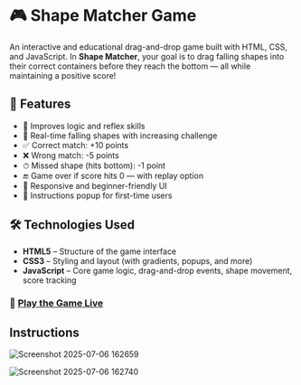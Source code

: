 # 🎮 Shape Matcher Game

An interactive and educational drag-and-drop game built with HTML, CSS, and JavaScript. In **Shape Matcher**, your goal is to drag falling shapes into their correct containers before they reach the bottom — all while maintaining a positive score!

## 📌 Features

- 🧠 Improves logic and reflex skills  
- 🎯 Real-time falling shapes with increasing challenge  
- ✅ Correct match: +10 points  
- ❌ Wrong match: -5 points  
- ⏱ Missed shape (hits bottom): -1 point  
- 🔚 Game over if score hits 0 — with replay option  
- 📱 Responsive and beginner-friendly UI  
- 📝 Instructions popup for first-time users  

## 🛠️ Technologies Used

- **HTML5** – Structure of the game interface  
- **CSS3** – Styling and layout (with gradients, popups, and more)  
- **JavaScript** – Core game logic, drag-and-drop events, shape movement, score tracking

### 🔗 [Play the Game Live](https://haasi522.github.io/shape-matcher/)



## Instructions
![Screenshot 2025-07-06 162659](https://github.com/user-attachments/assets/7d4dbc72-71d1-4a2a-b231-b86982d06b28)

![Screenshot 2025-07-06 162740](https://github.com/user-attachments/assets/c868ca7a-7c66-41b4-addb-5575f28481f4)


